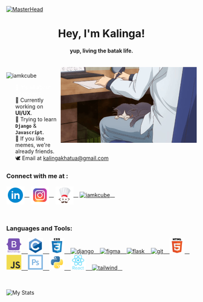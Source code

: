 [![MasterHead](imgs/weatherwithyouLarge.gif)](#)

<h1 align="center"><strong>Hey, I'm Kalinga!</strong></h1>
<h4 align="center">yup, living the batak life.</h4>

<br>
<img align="right" width=360 class="catImg" src="imgs/cat.gif" alt="cats are love.">

<p> <img src="https://komarev.com/ghpvc/?username=hemlomae&label=total%20page%20reloads&color=FC766A&style=flat"
		alt="iamkcube" /></p>


<p align="left" style="margin-right:28rem; ">
<ul>
	<li style="list-style:none;color:white">
		<!-- <b> -->
		🍁 It's all about <i>aesthetics</i>.
		<!-- </b> -->
	</li>
	<li style="list-style:none;">
		<!-- <b> -->
		🌻 Currently working on <strong>UI/UX</strong>.
		<!-- </b> -->
	</li>
	<li style="list-style:none;">
		<!-- <b> -->
		💙 Trying to learn <code><strong>Django</strong></code> & <code><strong>Javascript</strong></code>.
		<!-- </b> -->
	</li>
	<li style="list-style:none;">
		<!-- <b> -->
		🌿 If you like memes, we're already friends.
		<!-- </b> -->
	</li>
	<li style="list-style:none;">
		<!-- <b> -->
		🕊️ Email at <a href="mailto:kalingakhatua@gmail.com">kalingakhatua@gmail.com</a>
		<!-- </b> -->
	</li>
</ul>
</p>

<!-- <br> -->
<h3 align="left"><strong>Connect with me at :</strong></h3>
<p class="icon-set" align="left">
	<a class="icons" href="https://linkedin.com/in/kalingakhatua" target="_blank"><img align="center" height=48 width=48
			src="imgs/linkedin.svg" alt="kalingakhatua" />ㅤ</a>
	<a class="icons" href="https://instagram.com/kalinga._" target="_blank"><img align="center" height=48 width=48
			src="imgs/instagram.svg" alt="kalinga._" />ㅤ</a>
	<a class="icons" href="https://www.codechef.com/users/iamkcube" target="_blank"><img align="center" height=48
			width=48 src="imgs/codechef.svg" alt="iamkcube" />ㅤ</a>
	<a class="icons" href="https://www.hackerrank.com/iamkcube" target="_blank"><img align="center" height=40 width=40
			src="https://upload.wikimedia.org/wikipedia/commons/4/40/HackerRank_Icon-1000px.png" alt="iamkcube" />ㅤ</a>
</p>
<br>
<h3 align="left"><strong>Languages and Tools:</strong></h3>
<p class="icon-set" align="left">
	<a class="icons2" href="https://getbootstrap.com" target="_blank" rel="noreferrer">
		<img src="https://raw.githubusercontent.com/devicons/devicon/master/icons/bootstrap/bootstrap-plain-wordmark.svg"
			alt="bootstrap" width="40" height="40" />ㅤ
	</a>
	<a class="icons2" href="https://www.cprogramming.com/" target="_blank" rel="noreferrer">
		<img src="https://raw.githubusercontent.com/devicons/devicon/master/icons/c/c-original.svg" alt="c" width="40"
			height="40" />ㅤ
	</a>
	<a class="icons2" href="https://www.w3schools.com/css/" target="_blank" rel="noreferrer">
		<img src="https://raw.githubusercontent.com/devicons/devicon/master/icons/css3/css3-original-wordmark.svg"
			alt="css3" width="40" height="40" />ㅤ
	</a>
	<a class="icons2" href="https://www.djangoproject.com/" target="_blank" rel="noreferrer">
		<img src="https://cdn.worldvectorlogo.com/logos/django.svg" alt="django" width="40" height="40" />ㅤ
	</a>
	<a class="icons2" href="https://www.figma.com/" target="_blank" rel="noreferrer">
		<img src="https://www.vectorlogo.zone/logos/figma/figma-icon.svg" alt="figma" width="40" height="40" />ㅤ
	</a>
	<a class="icons2" href="https://flask.palletsprojects.com/" target="_blank" rel="noreferrer">
		<img src="https://www.vectorlogo.zone/logos/pocoo_flask/pocoo_flask-icon.svg" alt="flask" width="40"
			height="40" />ㅤ
	</a>
	<a class="icons2" href="https://git-scm.com/" target="_blank" rel="noreferrer">
		<img src="https://www.vectorlogo.zone/logos/git-scm/git-scm-icon.svg" alt="git" width="40" height="40" />ㅤ
	</a>
	<a class="icons2" href="https://www.w3.org/html/" target="_blank" rel="noreferrer">
		<img src="https://raw.githubusercontent.com/devicons/devicon/master/icons/html5/html5-original-wordmark.svg"
			alt="html5" width="40" height="40" />ㅤ
	</a>
	<a class="icons2" href="https://developer.mozilla.org/en-US/docs/Web/JavaScript" target="_blank" rel="noreferrer">
		<img src="https://raw.githubusercontent.com/devicons/devicon/master/icons/javascript/javascript-original.svg"
			alt="javascript" width="40" height="40" />ㅤ
	</a>
	<a class="icons2" href="https://www.photoshop.com/en" target="_blank" rel="noreferrer">
		<img src="https://raw.githubusercontent.com/devicons/devicon/master/icons/photoshop/photoshop-line.svg"
			alt="photoshop" width="40" height="40" />ㅤ
	</a>
	<a class="icons2" href="https://www.python.org" target="_blank" rel="noreferrer">
		<img src="https://raw.githubusercontent.com/devicons/devicon/master/icons/python/python-original.svg"
			alt="python" width="40" height="40" />ㅤ
	</a>
	<a class="icons2" href="https://reactjs.org/" target="_blank" rel="noreferrer">
		<img src="https://raw.githubusercontent.com/devicons/devicon/master/icons/react/react-original-wordmark.svg"
			alt="react" width="40" height="40" />ㅤ
	</a>
	<a class="icons2" href="https://tailwindcss.com/" target="_blank" rel="noreferrer">
		<img src="https://www.vectorlogo.zone/logos/tailwindcss/tailwindcss-icon.svg" alt="tailwind" width="40"
			height="40" />ㅤ
	</a>
</p>
<br>
<br>
<img width=75%
	src="https://github-readme-stats.vercel.app/api?username=iamkcube&show_icons=true&custom_title=iamkcube%27s%20stats%20~&line_height=30&hide_border=true&border_radius=6&bg_color=22272e&text_color=adbac7&icon_color=FC766A&title_color=5B84B1"
	alt="My Stats">
